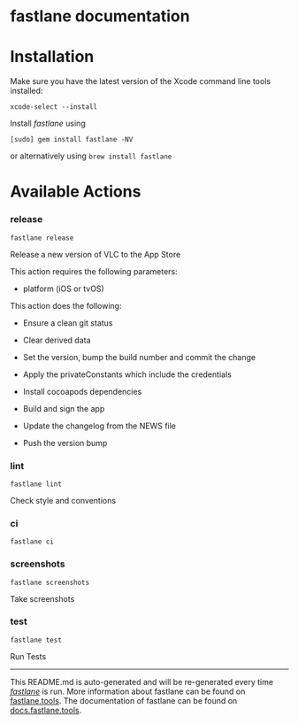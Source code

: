 fastlane documentation
================
# Installation

Make sure you have the latest version of the Xcode command line tools installed:

```
xcode-select --install
```

Install _fastlane_ using
```
[sudo] gem install fastlane -NV
```
or alternatively using `brew install fastlane`

# Available Actions
### release
```
fastlane release
```
Release a new version of VLC to the App Store



This action requires the following parameters:

- platform (iOS or tvOS)



This action does the following:

- Ensure a clean git status

- Clear derived data

- Set the version, bump the build number and commit the change

- Apply the privateConstants which include the credentials

- Install cocoapods dependencies

- Build and sign the app

- Update the changelog from the NEWS file

- Push the version bump
### lint
```
fastlane lint
```
Check style and conventions
### ci
```
fastlane ci
```

### screenshots
```
fastlane screenshots
```
Take screenshots
### test
```
fastlane test
```
Run Tests

----

This README.md is auto-generated and will be re-generated every time [_fastlane_](https://fastlane.tools) is run.
More information about fastlane can be found on [fastlane.tools](https://fastlane.tools).
The documentation of fastlane can be found on [docs.fastlane.tools](https://docs.fastlane.tools).
